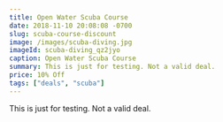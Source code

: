 ```yaml
---
title: Open Water Scuba Course
date: 2018-11-10 20:08:08 -0700
slug: scuba-course-discount
image: /images/scuba-diving.jpg
imageId: scuba-diving_qz2jyo
caption: Open Water Scuba Course
summary: This is just for testing. Not a valid deal.
price: 10% Off
tags: ["deals", "scuba"]
---
```

This is just for testing. Not a valid deal.
